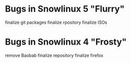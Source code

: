Bugs in Snowlinux 5 "Flurry"
============================
finalize git packages
finalize rpository
finalize ISOs


Bugs in Snowlinux 4 "Frosty"
============================
remove Baobab
finalize repository
finalize firefox
